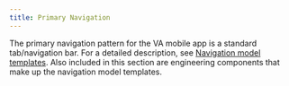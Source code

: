 ```yaml
---
title: Primary Navigation
---
```


The primary navigation pattern for the VA mobile app is a standard tab/navigation bar. For a detailed description, see [Navigation model templates](/va-mobile-app/docs/UX/Templates/NavigationModel). 
Also included in this section are engineering components that make up the navigation model templates.